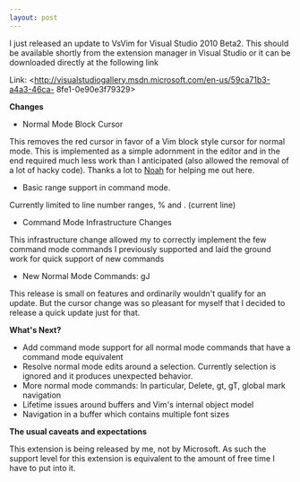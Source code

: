 ```yaml
---
layout: post
---
```

I just released an update to VsVim for Visual Studio 2010 Beta2. This should
be available shortly from the extension manager in Visual Studio or it can be
downloaded directly at the following link

Link: <http://visualstudiogallery.msdn.microsoft.com/en-us/59ca71b3-a4a3-46ca-
8fe1-0e90e3f79329>

**Changes**

  * Normal Mode Block Cursor

This removes the red cursor in favor of a Vim block style cursor for normal
mode. This is implemented as a simple adornment in the editor and in the end
required much less work than I anticipated (also allowed the removal of a lot
of hacky code). Thanks a lot to [Noah](http://blogs.msdn.com/noahric/) for
helping me out here.

  * Basic range support in command mode.

Currently limited to line number ranges, % and . (current line)

  * Command Mode Infrastructure Changes

This infrastructure change allowed my to correctly implement the few command
mode commands I previously supported and laid the ground work for quick
support of new commands

  * New Normal Mode Commands: gJ

This release is small on features and ordinarily wouldn't qualify for an
update. But the cursor change was so pleasant for myself that I decided to
release a quick update just for that.

**What's Next?**

  * Add command mode support for all normal mode commands that have a command mode equivalent
  * Resolve normal mode edits around a selection. Currently selection is ignored and it produces unexpected behavior.
  * More normal mode commands: In particular, Delete, gt, gT, global mark navigation 
  * Lifetime issues around buffers and Vim's internal object model
  * Navigation in a buffer which contains multiple font sizes

**The usual caveats and expectations**

This extension is being released by me, not by Microsoft. As such the support
level for this extension is equivalent to the amount of free time I have to
put into it.

